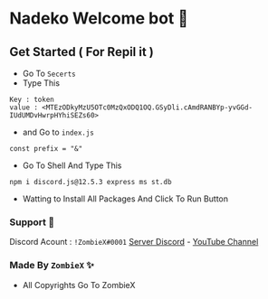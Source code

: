 
# Nadeko Welcome bot 👋

## Get Started ( For Repil it ) 
* Go To `Secerts`
* Type This
```
Key : token
value : <MTEzODkyMzU5OTc0MzQxODQ1OQ.GSyDli.cAmdRANBYp-yvGGd-IUdUMDvHwrpHYhiSEZs60>
```

* and Go to `index.js`
```
const prefix = "&" 
```
* Go To Shell And Type This 
```
npm i discord.js@12.5.3 express ms st.db
``` 
* Watting to Install All Packages And Click To Run Button

### Support 🔰
Discord Acount : `!ZombieX#0001`
[Server Discord](https://discord.gg/crJx77aEsq) - [YouTube Channel](https://youtube.com/channel/UC0A5FZItuziL5iWIinQeKcQ)

### Made By `ZombieX` ✨
* All Copyrights Go To ZombieX 



